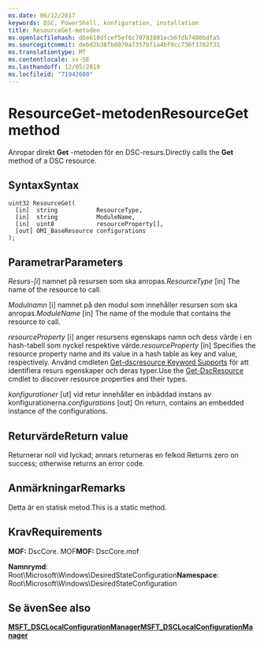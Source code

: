 ```yaml
---
ms.date: 06/12/2017
keywords: DSC, PowerShell, konfiguration, installation
title: ResourceGet-metoden
ms.openlocfilehash: dbe610dfcef5ef6c79783801ecb6fdb7408bdfa5
ms.sourcegitcommit: debd2b38fb8070a7357bf1a4bf9cc736f3702f31
ms.translationtype: MT
ms.contentlocale: sv-SE
ms.lasthandoff: 12/05/2019
ms.locfileid: "71942680"
---
```

# <a name="resourceget-method"></a><span data-ttu-id="82691-103">ResourceGet-metoden</span><span class="sxs-lookup"><span data-stu-id="82691-103">ResourceGet method</span></span>

<span data-ttu-id="82691-104">Anropar direkt **Get** -metoden för en DSC-resurs.</span><span class="sxs-lookup"><span data-stu-id="82691-104">Directly calls the **Get** method of a DSC resource.</span></span>

## <a name="syntax"></a><span data-ttu-id="82691-105">Syntax</span><span class="sxs-lookup"><span data-stu-id="82691-105">Syntax</span></span>

```mof
uint32 ResourceGet(
  [in]  string           ResourceType,
  [in]  string           ModuleName,
  [in]  uint8            resourceProperty[],
  [out] OMI_BaseResource configurations
);
```

## <a name="parameters"></a><span data-ttu-id="82691-106">Parametrar</span><span class="sxs-lookup"><span data-stu-id="82691-106">Parameters</span></span>

<span data-ttu-id="82691-107">*Resurs-\[i*\] namnet på resursen som ska anropas.</span><span class="sxs-lookup"><span data-stu-id="82691-107">*ResourceType* \[in\] The name of the resource to call.</span></span>

<span data-ttu-id="82691-108">*Modulnamn* \[i\] namnet på den modul som innehåller resursen som ska anropas.</span><span class="sxs-lookup"><span data-stu-id="82691-108">*ModuleName* \[in\] The name of the module that contains the resource to call.</span></span>

<span data-ttu-id="82691-109">*resourceProperty* \[i\] anger resursens egenskaps namn och dess värde i en hash-tabell som nyckel respektive värde.</span><span class="sxs-lookup"><span data-stu-id="82691-109">*resourceProperty* \[in\] Specifies the resource property name and its value in a hash table as key and value, respectively.</span></span> <span data-ttu-id="82691-110">Använd cmdleten [Get-dscresource Keyword Supports](/powershell/module/PSDesiredStateConfiguration/Get-DscResource) för att identifiera resurs egenskaper och deras typer.</span><span class="sxs-lookup"><span data-stu-id="82691-110">Use the [Get-DscResource](/powershell/module/PSDesiredStateConfiguration/Get-DscResource) cmdlet to discover resource properties and their types.</span></span>

<span data-ttu-id="82691-111">*konfigurationer* \[ut\] vid retur innehåller en inbäddad instans av konfigurationerna.</span><span class="sxs-lookup"><span data-stu-id="82691-111">*configurations* \[out\] On return, contains an embedded instance of the configurations.</span></span>

## <a name="return-value"></a><span data-ttu-id="82691-112">Returvärde</span><span class="sxs-lookup"><span data-stu-id="82691-112">Return value</span></span>

<span data-ttu-id="82691-113">Returnerar noll vid lyckad; annars returneras en felkod.</span><span class="sxs-lookup"><span data-stu-id="82691-113">Returns zero on success; otherwise returns an error code.</span></span>

## <a name="remarks"></a><span data-ttu-id="82691-114">Anmärkningar</span><span class="sxs-lookup"><span data-stu-id="82691-114">Remarks</span></span>

<span data-ttu-id="82691-115">Detta är en statisk metod.</span><span class="sxs-lookup"><span data-stu-id="82691-115">This is a static method.</span></span>

## <a name="requirements"></a><span data-ttu-id="82691-116">Krav</span><span class="sxs-lookup"><span data-stu-id="82691-116">Requirements</span></span>

<span data-ttu-id="82691-117">**MOF:** DscCore. MOF</span><span class="sxs-lookup"><span data-stu-id="82691-117">**MOF:** DscCore.mof</span></span>

<span data-ttu-id="82691-118">**Namnrymd**: Root\Microsoft\Windows\DesiredStateConfiguration</span><span class="sxs-lookup"><span data-stu-id="82691-118">**Namespace**: Root\Microsoft\Windows\DesiredStateConfiguration</span></span>

## <a name="see-also"></a><span data-ttu-id="82691-119">Se även</span><span class="sxs-lookup"><span data-stu-id="82691-119">See also</span></span>

[<span data-ttu-id="82691-120">**MSFT_DSCLocalConfigurationManager**</span><span class="sxs-lookup"><span data-stu-id="82691-120">**MSFT_DSCLocalConfigurationManager**</span></span>](msft-dsclocalconfigurationmanager.md)
